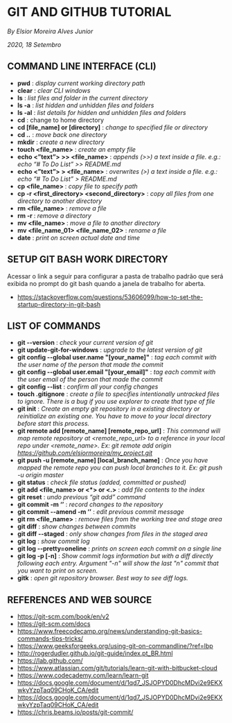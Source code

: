 # GIT AND GITHUB TUTORIAL
*By Elsior Moreira Alves Junior*

*2020, 18 Setembro*

## COMMAND LINE INTERFACE (CLI)
* **pwd** : *display current working directory path*
* **clear** : *clear CLI windows*
* **ls** : *list files and folder in the current directory*
* **ls -a** : *list hidden and unhidden files and folders*
* **ls -al** : *list details for hidden and unhidden files and folders*
* **cd** : change to home directory
* **cd [file_name] or [directory]** : *change to specified file or directory*
* **cd ..** : *move back one directory*
* **mkdir** : *create a new directory*
* **touch <file_name>** : *create an empty file*
* **echo <”text”> >> <file_name>** : *appends (>>) a text inside a file. e.g.: 
echo “# To Do List” >> README.md*
* **echo <”text”> > <file_name>** : *overwrites (>) a text inside a file. e.g.: 
echo “# To Do List” > README.md*
* **cp <file_name> <path>** : *copy file to specify path*
* **cp -r <first_directory> <second_directory>** : *copy all files from one 
directory to another directory*
* **rm <file_name>** : *remove a file*
* **rm -r <directory>** : *remove a directory*
* **mv <file_name> <directory>** : *move a file to another directory*
* **mv <file_name_01> <file_name_02>** : *rename a file*
* **date** : *print on screen actual date and time*


## SETUP GIT BASH WORK DIRECTORY
Acessar o link a seguir para configurar a pasta de trabalho padrão que será 
exibida no prompt do git bash quando a janela de trabalho for aberta.
 
* https://stackoverflow.com/questions/53606099/how-to-set-the-startup-directory-in-git-bash


## LIST OF COMMANDS
* **git --version** : *check your current version of git*
* **git update-git-for-windows** : *upgrade to the latest version of git*
* **git config --global user.name "[your_name]"** : *tag each commit with the 
user name of the person that made the commit*
* **git config --global user.email "[your_email]"** : *tag each commit with 
the user email of the person that made the commit*
* **git config --list** : *confirm all your config changes*
* **touch .gitignore** : *create a file to specifies intentionally untracked 
files to ignore. There is a bug if you use explorer to create that type of file*
* **git init** : *Create an empty git repository  in a existing directory or 
reinitialize an existing one. You have to move to your local directory before
start this process.*
* **git remote add [remote_name] [remote_repo_url]** : *This command will map 
remote repository at <remote_repo_url> to a reference in your local repo 
under <remote_name>. 
Ex: git remote add origin https://github.com/elsiormoreira/my_project.git*
* **git push -u [remote_name] [local_branch_name]** : *Once you have mapped the 
remote repo you can push local branches to it. Ex: git push -u origin master*
* **git status** : *check file status (added, committed or pushed)*
* **git add <file_name> or <*> or <.>** : *add file contents  to the index*
* **git reset** : *undo previous “git add” command*
* **git commit -m ‘<message>’** : *record changes to the repository*
* **git commit --amend -m ‘<message>’** : *edit previous commit message*
* **git rm <file_name>** : *remove files from the working tree and stage area*
* **git diff** : *show changes between commits*
* **git diff --staged** : *only show changes from files in the staged area*
* **git log** : *show commit log*
* **git log --pretty=oneline** : *prints on screen each commit on a single line*
* **git log -p [-n]** : *Show commit logs information but with a diff directly
following each entry. Argument "-n" will show the last "n" commit that you want 
to print on screen.*
* **gitk** : *open git repository browser. Best way to see diff logs.*


## REFERENCES AND WEB SOURCE
* https://git-scm.com/book/en/v2
* https://git-scm.com/docs
* https://www.freecodecamp.org/news/understanding-git-basics-commands-tips-tricks/
* https://www.geeksforgeeks.org/using-git-on-commandline/?ref=lbp
* http://rogerdudler.github.io/git-guide/index.pt_BR.html
* https://lab.github.com/
* https://www.atlassian.com/git/tutorials/learn-git-with-bitbucket-cloud
* https://www.codecademy.com/learn/learn-git
* https://docs.google.com/document/d/1qd7_JSJOPYD0DhcMDvi2e9EKXwkyYzpTaq09CHoK_CA/edit
* https://docs.google.com/document/d/1qd7_JSJOPYD0DhcMDvi2e9EKXwkyYzpTaq09CHoK_CA/edit
* https://chris.beams.io/posts/git-commit/